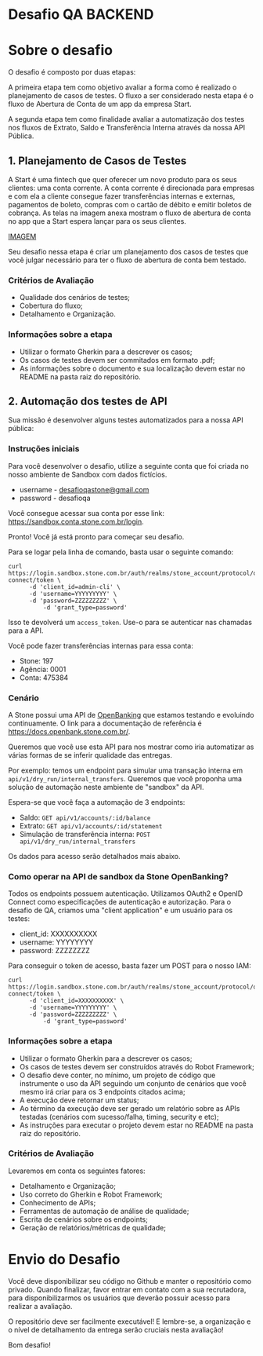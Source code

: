 # Desafio QA BACKEND

# Sobre o desafio 

O desafio é composto por duas etapas:

A primeira etapa tem como objetivo avaliar a forma como é realizado o planejamento de casos de testes. O fluxo a ser considerado nesta etapa é o fluxo de Abertura de Conta de um app da empresa Start.

A segunda etapa tem como finalidade avaliar a automatização dos testes nos fluxos de Extrato, Saldo e Transferência Interna através da nossa API Pública.


## 1. Planejamento de Casos de Testes
A Start é uma fintech que quer oferecer um novo produto para os seus clientes: uma conta corrente. A conta corrente é direcionada para empresas e com ela a cliente consegue fazer transferências internas e externas, pagamentos de boleto, compras com o cartão de débito e emitir boletos de cobrança. As telas na imagem anexa mostram o fluxo de abertura de conta no app que a Start espera lançar para os seus clientes.

[IMAGEM](https://github.com/laspbr/DESAFIO_QA_BACKEND/blob/main/88742049-8429b400-d117-11ea-80a0-b86f26ed20ab.png)

Seu desafio nessa etapa é criar um planejamento dos casos de testes que você julgar necessário para ter o fluxo de abertura de conta bem testado. 

### Critérios de Avaliação

   - Qualidade dos cenários de testes;
   - Cobertura do fluxo;
   - Detalhamento e Organização.
   
### Informações sobre a etapa

   - Utilizar o formato Gherkin para a descrever os casos;
   - Os casos de testes devem ser commitados em formato .pdf;
   - As informações sobre o documento e sua localização devem estar no README na pasta raiz do repositório.


## 2. Automação dos testes de API

Sua missão é desenvolver alguns testes automatizados para a nossa API pública:

### Instruções iniciais

Para você desenvolver o desafio, utilize a seguinte conta que foi criada no nosso ambiente de Sandbox com dados fictícios.

- username - desafioqastone@gmail.com
- password - desafioqa

Você consegue acessar sua conta por esse link: https://sandbox.conta.stone.com.br/login.

Pronto! Você já está pronto para começar seu desafio.

Para se logar pela linha de comando, basta usar o seguinte comando:

```
curl https://login.sandbox.stone.com.br/auth/realms/stone_account/protocol/openid-connect/token \
	  -d 'client_id=admin-cli' \
	  -d 'username=YYYYYYYYY' \
	  -d 'password=ZZZZZZZZZ' \
          -d 'grant_type=password'
```

Isso te devolverá um `access_token`. Use-o para se autenticar nas chamadas para a API.

Você pode fazer transferências internas para essa conta:  
- Stone: 197  
- Agência: 0001  
- Conta: 475384


### Cenário

A Stone possui uma API de [OpenBanking](https://en.wikipedia.org/wiki/Open_banking) que estamos testando e evoluindo continuamente. O link para a documentação de referência é https://docs.openbank.stone.com.br/. 

Queremos que você use esta API para nos mostrar como iria automatizar as várias formas de se inferir qualidade das entregas.

Por exemplo: temos um endpoint para simular uma transação interna em `api/v1/dry_run/internal_transfers`. Queremos que você proponha uma solução de automação neste ambiente de "sandbox" da API. 

Espera-se que você faça a automação de 3 endpoints:

- Saldo: `GET api/v1/accounts/:id/balance`
- Extrato: `GET api/v1/accounts/:id/statement`
- Simulação de transferência interna: `POST api/v1/dry_run/internal_transfers`

Os dados para acesso serão detalhados mais abaixo.

### Como operar na API de sandbox da Stone OpenBanking?

Todos os endpoints possuem autenticação. Utilizamos OAuth2 e OpenID Connect como especificações de autenticação e autorização. Para o desafio de QA, criamos uma "client application" e um usuário para os testes:

- client_id: XXXXXXXXXX
- username: YYYYYYYY
- password: ZZZZZZZZ

Para conseguir o token de acesso, basta fazer um POST para o nosso IAM:

```
curl https://login.sandbox.stone.com.br/auth/realms/stone_account/protocol/openid-connect/token \
	  -d 'client_id=XXXXXXXXXX' \
	  -d 'username=YYYYYYYYY' \
	  -d 'password=ZZZZZZZZZ' \
          -d 'grant_type=password'
```
### Informações sobre a etapa

   - Utilizar o formato Gherkin para a descrever os casos;
   - Os casos de testes devem ser construídos através do Robot Framework;
   - O desafio deve conter, no mínimo, um projeto de código que instrumente o uso da API seguindo um conjunto de cenários que você mesmo irá criar para os 3 endpoints citados acima;
   - A execução deve retornar um status;
   - Ao término da execução deve ser gerado um relatório sobre as APIs testadas (cenários com sucesso/falha, timing, security e etc);
   - As instruções para executar o projeto devem estar no README na pasta raiz do repositório.

### Critérios de Avaliação

 Levaremos em conta os seguintes fatores:

  - Detalhamento e Organização;
  - Uso correto do Gherkin e Robot Framework;
  - Conhecimento de APIs;
  - Ferramentas de automação de análise de qualidade;
  - Escrita de cenários sobre os endpoints;
  - Geração de relatórios/métricas de qualidade;


# Envio do Desafio

 Você deve disponibilizar seu código no Github e manter o repositório como privado. Quando finalizar, favor entrar em contato com a sua recrutadora, para disponibilizarmos os usuários que deverão possuir acesso para realizar a avaliação.


O repositório deve ser facilmente executável! E lembre-se, a organização e o nível de detalhamento da entrega serão cruciais nesta avaliação!

Bom desafio! 
